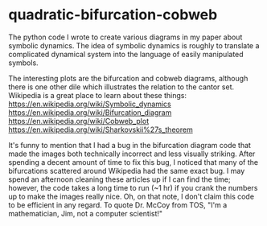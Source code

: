 # quadratic-bifurcation-cobweb
The python code I wrote to create various diagrams in my paper about symbolic dynamics.
The idea of symbolic dynamics is roughly to translate a complicated dynamical system into the language of easily manipulated symbols.

The interesting plots are the bifurcation and cobweb diagrams, although there is one other dile which illustrates the relation to the cantor set.
Wikipedia is a great place to learn about these things:
      https://en.wikipedia.org/wiki/Symbolic_dynamics
      https://en.wikipedia.org/wiki/Bifurcation_diagram
      https://en.wikipedia.org/wiki/Cobweb_plot
      https://en.wikipedia.org/wiki/Sharkovskii%27s_theorem
      
It's funny to mention that I had a bug in the bifurcation diagram code that made the images both technically incorrect and less visually striking. 
After spending a decent amount of time to fix this bug, I noticed that many of the bifurcations scattered around Wikipedia had the same exact bug. 
I may spend an afternoon cleaning these articles up if I can find the time; however, the code takes a long time to run (~1 hr) if you crank the numbers up to make the images really nice.
Oh, on that note, I don't claim this code to be efficient in any regard. To quote Dr. McCoy from TOS, "I'm a mathematician, Jim, not a computer scientist!"
